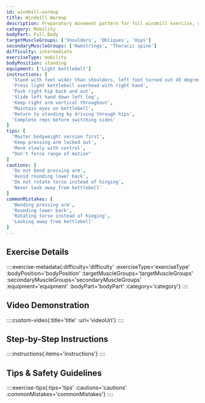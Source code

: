 ```yaml
---
id: windmill-warmup
title: Windmill Warmup
description: Preparatory movement pattern for full windmill exercise, developing shoulder stability, hip hinge mechanics, and lateral chain flexibility.
category: Mobility
bodyPart: Full Body
targetMuscleGroups: ['Shoulders', 'Obliques', 'Hips']
secondaryMuscleGroups: ['Hamstrings', 'Thoracic spine']
difficulty: intermediate
exerciseType: mobility
bodyPosition: standing
equipment: ['Light kettlebell']
instructions: [
  'Stand with feet wider than shoulders, left foot turned out 45 degrees',
  'Press light kettlebell overhead with right hand',
  'Push right hip back and out',
  'Slide left hand down left leg',
  'Keep right arm vertical throughout',
  'Maintain eyes on kettlebell',
  'Return to standing by driving through hips',
  'Complete reps before switching sides'
]
tips: [
  'Master bodyweight version first',
  'Keep pressing arm locked out',
  'Move slowly with control',
  "Don't force range of motion"
]
cautions: [
  'Do not bend pressing arm',
  'Avoid rounding lower back',
  'Do not rotate torso instead of hinging',
  'Never look away from kettlebell'
]
commonMistakes: [
  'Bending pressing arm',
  'Rounding lower back',
  'Rotating torso instead of hinging',
  'Looking away from kettlebell'
]
---
```


## Exercise Details

::::exercise-metadata{:difficulty='difficulty' :exerciseType='exerciseType' :bodyPosition='bodyPosition' :targetMuscleGroups='targetMuscleGroups' :secondaryMuscleGroups='secondaryMuscleGroups' :equipment='equipment' :bodyPart='bodyPart' :category='category'}
::::

## Video Demonstration

::::custom-video{:title='title' :url='videoUrl'}
::::

## Step-by-Step Instructions

::::instructions{:items='instructions'}
::::

## Tips & Safety Guidelines

::::exercise-tips{:tips='tips' :cautions='cautions' :commonMistakes='commonMistakes'}
::::
